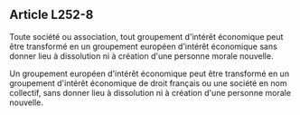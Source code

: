 Article L252-8
----
Toute société ou association, tout groupement d'intérêt économique peut être
transformé en un groupement européen d'intérêt économique sans donner lieu à
dissolution ni à création d'une personne morale nouvelle.

Un groupement européen d'intérêt économique peut être transformé en un
groupement d'intérêt économique de droit français ou une société en nom
collectif, sans donner lieu à dissolution ni à création d'une personne morale
nouvelle.
